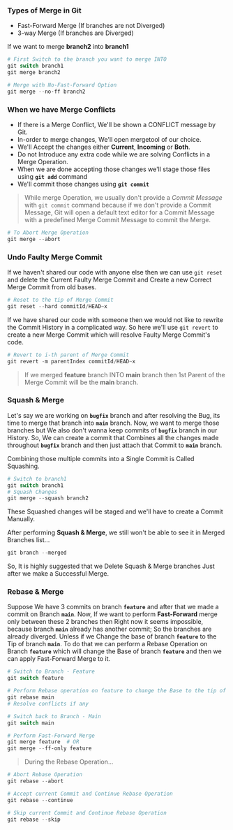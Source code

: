 ### Types of Merge in Git

- Fast-Forward Merge (If branches are not Diverged)
- 3-way Merge (If branches are Diverged)

If we want to merge **branch2** into **branch1**

```ps1
# First Switch to the branch you want to merge INTO
git switch branch1
git merge branch2

# Merge with No-Fast-Forward Option
git merge --no-ff branch2
```

### When we have Merge Conflicts

- If there is a Merge Conflict, We'll be shown a CONFLICT message by Git.
- In-order to merge changes, We'll open mergetool of our choice.
- We'll Accept the changes either **Current**, **Incoming** or **Both**.
- Do not Introduce any extra code while we are solving Conflicts in a Merge Operation.
- When we are done accepting those changes we'll stage those files using **`git add`** command
- We'll commit those changes using **`git commit`**

> While merge Operation, we usually don't provide a _Commit Message_ with `git commit` command because if we don't provide a Commit Message, Git will open a default text editor for a Commit Message with a predefined Merge Commit Message to commit the Merge.

```ps1
# To Abort Merge Operation
git merge --abort
```

### Undo Faulty Merge Commit

If we haven't shared our code with anyone else then we can use `git reset` and delete the Current Faulty Merge Commit and Create a new Correct Merge Commit from old bases.

```ps1
# Reset to the tip of Merge Commit
git reset --hard commitId/HEAD~x
```

If we have shared our code with someone then we would not like to rewrite the Commit History in a complicated way. So here we'll use `git revert` to create a new Merge Commit which will resolve Faulty Merge Commit's code.

```ps1
# Revert to i-th parent of Merge Commit
git revert -m parentIndex commitId/HEAD~x
```

> If we merged **feature** branch INTO **main** branch then 1st Parent of the Merge Commit will be the **main** branch.

### Squash & Merge

Let's say we are working on **`bugfix`** branch and after resolving the Bug, its time to merge that branch into **`main`** branch. Now, we want to merge those branches but We also don't wanna keep commits of **`bugfix`** branch in our History. So, We can create a commit that Combines all the changes made throughout **`bugfix`** branch and then just attach that Commit to **`main`** branch.

Combining those multiple commits into a Single Commit is Called Squashing.

```ps1
# Switch to branch1
git switch branch1
# Squash Changes
git merge --squash branch2
```

These Squashed changes will be staged and we'll have to create a Commit Manually.

After performing **Squash & Merge**, we still won't be able to see it in Merged Branches list...

```ps1
git branch --merged
```

So, It is highly suggested that we Delete Squash & Merge branches Just after we make a Successful Merge.

### Rebase & Merge

Suppose We have 3 commits on branch **`feature`** and after that we made a commit on Branch **`main`**. Now, If we want to perform **Fast-Forward** merge only between these 2 branches then Right now it seems impossible, because branch **`main`** already has another commit; So the branches are already diverged. Unless if we Change the base of branch **`feature`** to the Tip of branch **`main`**. To do that we can perform a Rebase Operation on Branch **`feature`** which will change the Base of branch **`feature`** and then we can apply Fast-Forward Merge to it.

```ps1
# Switch to Branch - Feature
git switch feature

# Perform Rebase operation on feature to change the Base to the tip of branch main
git rebase main
# Resolve conflicts if any

# Switch back to Branch - Main
git switch main

# Perform Fast-Forward Merge
git merge feature  # OR
git merge --ff-only feature
```

> During the Rebase Operation...

```ps1
# Abort Rebase Operation
git rebase --abort

# Accept current Commit and Continue Rebase Operation
git rebase --continue

# Skip current Commit and Continue Rebase Operation
git rebase --skip
```
